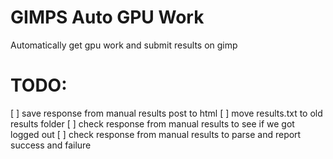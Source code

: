 # GIMPS Auto GPU Work
Automatically get gpu work and submit results on gimp

# TODO:
 [ ] save response from manual results post to html
 [ ] move results.txt to old results folder
 [ ] check response from manual results to see if we got logged out
 [ ] check response from manual results to parse and report success and failure
